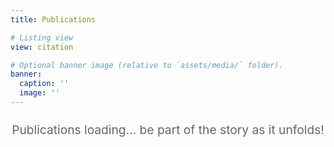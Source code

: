 ```yaml
---
title: Publications

# Listing view
view: citation

# Optional banner image (relative to `assets/media/` folder).
banner:
  caption: ''
  image: ''
---
```


<div style="text-align: center; font-size: 1.2rem; padding: 10px 0 40px 0; color: #666;">
Publications loading… be part of the story as it unfolds!
</div>
